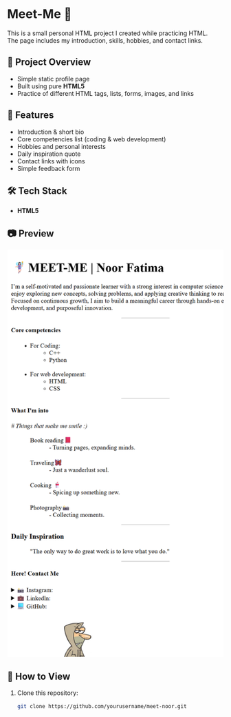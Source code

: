 # Meet-Me 🌸

This is a small personal HTML project I created while practicing HTML.  
The page includes my introduction, skills, hobbies, and contact links.

## 📌 Project Overview
- Simple static profile page
- Built using pure **HTML5**
- Practice of different HTML tags, lists, forms, images, and links

## 📂 Features
- Introduction & short bio
- Core competencies list (coding & web development)
- Hobbies and personal interests
- Daily inspiration quote
- Contact links with icons
- Simple feedback form

## 🛠️ Tech Stack
- **HTML5**

## 📷 Preview
![Website Preview](screenshot.png) <!-- Replace with your actual screenshot file name -->

## 🚀 How to View
1. Clone this repository:
   ```bash
   git clone https://github.com/yourusername/meet-noor.git
